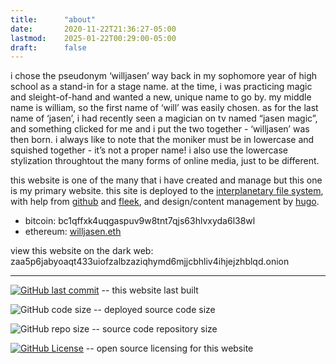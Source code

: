 ```yaml
---
title:      "about"
date:       2020-11-22T21:36:27-05:00
lastmod:    2025-01-22T00:29:00-05:00
draft:      false
---
```


i chose the pseudonym ‘willjasen’ way back in my sophomore year of high school as a stand-in for a stage name. at the time, i was practicing magic and sleight-of-hand and wanted a new, unique name to go by. my middle name is william, so the first name of ‘will’ was easily chosen. as for the last name of ‘jasen’, i had recently seen a magician on tv named “jasen magic”, and something clicked for me and i put the two together - ‘willjasen’ was then born. i always like to note that the moniker must be in lowercase and squished together - it’s not a proper name! i also use the lowercase stylization throughtout the many forms of online media, just to be different.

this website is one of the many that i have created and manage but this one is my primary website. this site is deployed to the [interplanetary file system](https://ipfs.tech), with help from [github](https://github.com/willjasen/website) and [fleek](https://fleek.xyz), and design/content management by [hugo](https://gohugo.io).

- bitcoin: bc1qffxk4uqgaspuv9w8tnt7qjs63hlvxyda6l38wl
- ethereum: [willjasen.eth](https://app.ens.domains/willjasen.eth)

view this website on the dark web: zaa5p6jabyoaqt433uiofzalbzaziqhymd6mjjcbhliv4ihjejzhblqd.onion

---

[![GitHub last commit](https://img.shields.io/github/last-commit/willjasen/website)](https://github.com/willjasen/website) -- this website last built

![GitHub code size](https://img.shields.io/github/languages/code-size/willjasen/website) -- deployed source code size

![GitHub repo size](https://img.shields.io/github/repo-size/willjasen/website) -- source code repository size

[![GitHub License](https://img.shields.io/github/license/willjasen/website)](https://github.com/willjasen/website/blob/main/LICENSE) -- open source licensing for this website